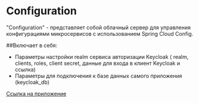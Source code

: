 # Configuration
"Configuration" - представляет собой облачный сервер для управления конфигурациями микросервисов с использованием Spring Cloud Config.

##Включает в себя:

- Параметры настройки realm сервиса авторизации Keycloak ( realm, clients, roles, client secret, данные для входа в клиент Keycloak и ссылка)
- Параметры для подключения к базе данных самого приложения (keycloak_db)

[Ссылка на приложение](https://github.com/TaarMaan/CompanyMicrosrvices)
